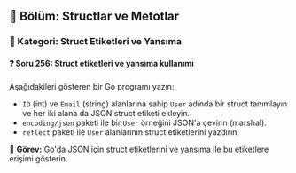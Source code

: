 ## 📘 Bölüm: Structlar ve Metotlar  
### 🔹 Kategori: Struct Etiketleri ve Yansıma  
#### ❓ Soru 256: Struct etiketleri ve yansıma kullanımı

Aşağıdakileri gösteren bir Go programı yazın:

- `ID` (int) ve `Email` (string) alanlarına sahip `User` adında bir struct tanımlayın ve her iki alana da JSON struct etiketi ekleyin.
- `encoding/json` paketi ile bir `User` örneğini JSON'a çevirin (marshal).
- `reflect` paketi ile `User` alanlarının struct etiketlerini yazdırın.

🔧 **Görev:** Go'da JSON için struct etiketlerini ve yansıma ile bu etiketlere erişimi gösterin.

